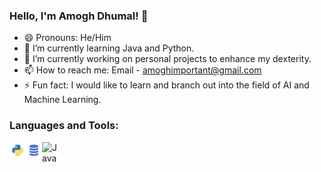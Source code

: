 ### Hello, I'm Amogh Dhumal! 👋
- 😄 Pronouns: He/Him 
- 🌱 I’m currently learning Java and Python.
- 🔭 I’m currently working on personal projects to enhance my dexterity.
- 📫 How to reach me: Email - amoghimportant@gmail.com
- ⚡ Fun fact: I would like to learn and branch out into the field of AI and Machine Learning. 

### Languages and Tools:
<img align="left" alt="python" width="26px" src="https://raw.githubusercontent.com/github/explore/80688e429a7d4ef2fca1e82350fe8e3517d3494d/topics/python/python.png"/>
<img align="left" alt="SQL" width="26px" src="https://raw.githubusercontent.com/github/explore/80688e429a7d4ef2fca1e82350fe8e3517d3494d/topics/sql/sql.png" />
<img align="left" alt="Java" width="26px" src="https://raw.githubusercontent.com/jmnote/z-icons/master/svg/java.svg" />
